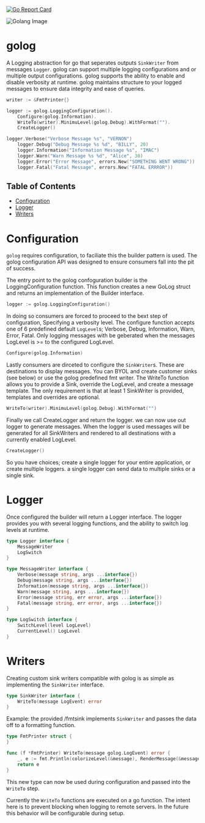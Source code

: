 [![Go Report Card](https://goreportcard.com/badge/github.com/ewilliams0305/golog)](https://goreportcard.com/report/github.com/ewilliams0305/golog)

![Golang Image](https://go.dev/images/gophers/ladder.svg)
# golog
A Logging abstraction for go that seperates outputs ```SinkWriter```
from messages ```Logger```. golog can support multiple logging configurations 
and or multiple output configurations. golog supports the ability
to enable and disable verbosity at runtime. golog maintains structure to your logged 
messages to ensure data integrity and ease of queries. 

```go
writer := &FmtPrinter{}

logger := golog.LoggingConfiguration().
	Configure(golog.Information).
	WriteTo(writer).MinimuLevel(golog.Debug).WithFormat("").
	CreateLogger()

logger.Verbose("Verbose Message %s", "VERNON")
	logger.Debug("Debug Message %s %d", "BILLY", 20)
	logger.Information("Information Message %s", "IMAC")
	logger.Warn("Warn Message %s %d", "Alice", 30)
	logger.Error("Error Message", errors.New("SOMETHING WENT WRONG"))
	logger.Fatal("Fatal Message", errors.New("FATAL ERRROR"))

```
## Table of Contents
- [Configuration](#Configuration)
- [Logger](#Logger)
- [Writers](#Writers)

# Configuration 
`golog` requires configuration, to faciliate this the builder pattern is used. 
The golog configuration API was designed to ensure consumers fall into the pit of success. 

The entry point to the golog confoguration builder is the LoggingConfiguration function. 
This function creates a new GoLog struct and returns an implementation of the Builder interface. 
```go
logger := golog.LoggingConfiguration()
```
In doing so consumers are forced to proceed to the bext step of configuration,
Specifying a verbosity level. The configure function accepts one of 6 predefined default
`LogLevel`s; Verbose, Debug, Information, Warn, Error, Fatal. 
Only logging messages with be geberated when the messages LogLevel is >= to the configured LogLevel. 
```go
Configure(golog.Information)
```
Lastly consumers are dirceted to configure the `SinkWriter`s. 
These are destinations to display messages. You can BYOL and create customer sinks (see below) 
or use the golog predefined fmt writer. The WriteTo function allows you to 
provide a Sink, override the LogLevel, and create a message template. The only requirement 
is that at least 1 SinkWriter is provided, templates and overrides are optional. 

```go
WriteTo(writer).MinimuLevel(golog.Debug).WithFormat("")
```
Finally we call CreateLogger and return the logger. 
we can now use out logger to generate messages. When the logger is used messages will be generated for all SinkWriters
and rendered to all destinations with a currently enabled LogLevel. 
```go
CreateLogger()
```
So you have choices; create a single logger for your entire application, or create multiple loggers. a single logger 
can send data to multiple sinks or a single sink. 

# Logger
Once configured the builder will return a Logger interface. 
The logger provides you with several logging functions,
and the ability to switch log levels at runtime. 

```go
type Logger interface {
	MessageWriter
	LogSwitch
}

type MessageWriter interface {
	Verbose(message string, args ...interface{})
	Debug(message string, args ...interface{})
	Information(message string, args ...interface{})
	Warn(message string, args ...interface{})
	Error(message string, err error, args ...interface{})
	Fatal(message string, err error, args ...interface{})
}

type LogSwitch interface {
	SwitchLevel(level LogLevel)
	CurrentLevel() LogLevel
}
```

# Writers
Creating custom sink writers compatible with golog is as simple as 
implementing the `SinkWriter` interface. 

```go
type SinkWriter interface {
	WriteTo(message LogEvent) error
}
```

Example: the provided /fmtsink implements `SinkWriter`
and passes the data off to a formatting function. 
```go
type FmtPrinter struct {
}

func (f *FmtPrinter) WriteTo(message golog.LogEvent) error {
	_, e := fmt.Println(colorizeLevel(&message), RenderMessage(&message))
	return e
}
```

This new type can now be used during configuration and passed
into the `WriteTo` step. 

Currently the `WriteTo` functions are executed on a go
function. The intent here is to prevent blocking when logging to remote servers. 
In the future this behavior will be configurable during setup. 

